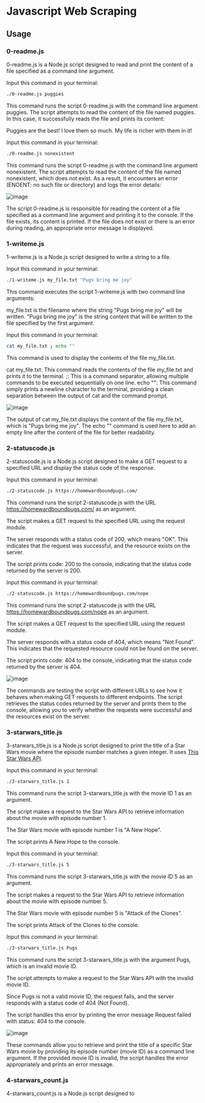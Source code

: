# Javascript Web Scraping
## Usage
### 0-readme.js

0-readme.js is a Node.js script designed to read and print the content of a file specified as a command line argument.

Input this command in your terminal:
```bash
./0-readme.js puggies
```

This command runs the script 0-readme.js with the command line argument puggies. The script attempts to read the content of the file named puggies. In this case, it successfully reads the file and prints its content:

Puggies are the best! I love them so much. My life is richer with them in it!

Input this command in your terminal: 
```bash
./0-readme.js nonexistent
```

This command runs the script 0-readme.js with the command line argument nonexistent. The script attempts to read the content of the file named nonexistent, which does not exist. As a result, it encounters an error (ENOENT: no such file or directory) and logs the error details:

![image](https://github.com/ThatsVie/atlas-higher_level_programming/assets/143755961/65f3b588-c547-49a9-9f8c-b8a88a43a02d)


The script 0-readme.js is responsible for reading the content of a file specified as a command line argument and printing it to the console. If the file exists, its content is printed. If the file does not exist or there is an error during reading, an appropriate error message is displayed.

### 1-writeme.js

1-writeme.js is a Node.js script designed to write a string to a file. 

Input this command in your terminal:
```bash
./1-writeme.js my_file.txt "Pugs bring me joy"
```

This command executes the script 1-writeme.js with two command line arguments:

my_file.txt is the filename where the string "Pugs bring me joy" will be written.
"Pugs bring me joy" is the string content that will be written to the file specified by the first argument.

Input this command in your terminal:
```bash
cat my_file.txt ; echo ""
```

This command is used to display the contents of the file my_file.txt. 

cat my_file.txt: This command reads the contents of the file my_file.txt and prints it to the terminal.
;: This is a command separator, allowing multiple commands to be executed sequentially on one line.
echo "": This command simply prints a newline character to the terminal, providing a clean separation between the output of cat and the command prompt.

![image](https://github.com/ThatsVie/atlas-higher_level_programming/assets/143755961/b137ee44-5e88-4c1f-abd2-3a8031d8080f)


The output of cat my_file.txt displays the content of the file my_file.txt, which is "Pugs bring me joy". The echo "" command is used here to add an empty line after the content of the file for better readability.

### 2-statuscode.js

2-statuscode.js is a Node.js script designed to make a GET request to a specified URL and display the status code of the response.

Input this command in your terminal: 
```bash
./2-statuscode.js https://homewardboundpugs.com/
```

This command runs the script 2-statuscode.js with the URL https://homewardboundpugs.com/ as an argument.

The script makes a GET request to the specified URL using the request module.

The server responds with a status code of 200, which means "OK". This indicates that the request was successful, and the resource exists on the server.

The script prints code: 200 to the console, indicating that the status code returned by the server is 200.

Input this command in your terminal:
```bash
./2-statuscode.js https://homewardboundpugs.com/nope
```
This command runs the script 2-statuscode.js with the URL https://homewardboundpugs.com/nope as an argument.

The script makes a GET request to the specified URL using the request module.

The server responds with a status code of 404, which means "Not Found". This indicates that the requested resource could not be found on the server.

The script prints code: 404 to the console, indicating that the status code returned by the server is 404.

![image](https://github.com/ThatsVie/atlas-higher_level_programming/assets/143755961/36b4a941-3d59-4b63-b81d-96a11943f982)

The commands are testing the script with different URLs to see how it behaves when making GET requests to different endpoints. The script retrieves the status codes returned by the server and prints them to the console, allowing you to verify whether the requests were successful and the resources exist on the server.

### 3-starwars_title.js

3-starwars_title.js is a Node.js script designed to print the title of a Star Wars movie where the episode number matches a given integer. It uses [This Star Wars API](https://swapi-api.hbtn.io/).

Input this command in your terminal:
```bash
./3-starwars_title.js 1
```

This command runs the script 3-starwars_title.js with the movie ID 1 as an argument.

The script makes a request to the Star Wars API to retrieve information about the movie with episode number 1.

The Star Wars movie with episode number 1 is "A New Hope".

The script prints A New Hope to the console.

Input this command in your terminal: 
```bash
./3-starwars_title.js 5
```

This command runs the script 3-starwars_title.js with the movie ID 5 as an argument.

The script makes a request to the Star Wars API to retrieve information about the movie with episode number 5.

The Star Wars movie with episode number 5 is "Attack of the Clones".

The script prints Attack of the Clones to the console.

Input this command in your terminal:
```bash
./3-starwars_title.js Pugs
```

This command runs the script 3-starwars_title.js with the argument Pugs, which is an invalid movie ID.

The script attempts to make a request to the Star Wars API with the invalid movie ID.

Since Pugs is not a valid movie ID, the request fails, and the server responds with a status code of 404 (Not Found).

The script handles this error by printing the error message Request failed with status: 404 to the console.

![image](https://github.com/ThatsVie/atlas-higher_level_programming/assets/143755961/83ca9888-49f1-4027-b738-b078cf532bd0)

These commands allow you to retrieve and print the title of a specific Star Wars movie by providing its episode number (movie ID) as a command line argument. If the provided movie ID is invalid, the script handles the error appropriately and prints an error message.

### 4-starwars_count.js

4-starwars_count.js is a Node.js script designed to



